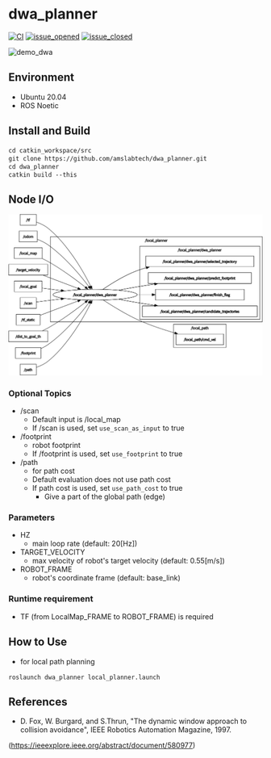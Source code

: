 # dwa_planner

[![CI](https://github.com/amslabtech/dwa_planner/workflows/CI/badge.svg)](https://github.com/amslabtech/dwa_planner/actions)
[![issue_opened](https://img.shields.io/github/issues/amslabtech/dwa_planner.svg)](https://github.com/amslabtech/dwa_planner/issues?q=is%3Aopen+is%3Aissue)
[![issue_closed](https://img.shields.io/github/issues-closed/amslabtech/dwa_planner.svg)](https://github.com/amslabtech/dwa_planner/issues?q=is%3Aissue+is%3Aclosed)


![demo_dwa](doc/demo_dwa.gif)

## Environment
- Ubuntu 20.04
- ROS Noetic

## Install and Build

```
cd catkin_workspace/src
git clone https://github.com/amslabtech/dwa_planner.git
cd dwa_planner
catkin build --this
```

## Node I/O

![dwa_planner I/O diagram](doc/images/dwa_planner_io.png)
### Optional Topics
- /scan
  - Default input is /local_map
  - If /scan is used, set `use_scan_as_input` to true
- /footprint
  - robot footprint
  - If /footprint is used, set `use_footprint` to true
- /path
  - for path cost
  - Default evaluation does not use path cost
  - If path cost is used, set `use_path_cost` to true
    - Give a part of the global path (edge)

### Parameters
- HZ
  - main loop rate (default: 20[Hz])
- TARGET_VELOCITY
  - max velocity of robot's target velocity (default: 0.55[m/s])
- ROBOT_FRAME
  - robot's coordinate frame (default: base_link)

### Runtime requirement
- TF (from LocalMap_FRAME to ROBOT_FRAME) is required

## How to Use
- for local path planning
```
roslaunch dwa_planner local_planner.launch
```

## References
- D. Fox,  W. Burgard, and S.Thrun, "The dynamic window approach to collision avoidance", IEEE Robotics Automation Magazine, 1997.

(https://ieeexplore.ieee.org/abstract/document/580977)
